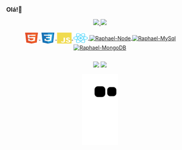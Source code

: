 ### Olá!👋

<div align="center">
  <a href="https://github.com/RaaphaelGomesS">
  <img width="50%" src="https://github-readme-stats.vercel.app/api?username=RaaphaelGomesS&theme=react&hide_border=false&include_all_commits=true&count_private=false"/>
  <img width="39.5%" src="https://github-readme-stats.vercel.app/api/top-langs/?username=RaaphaelGomesS&theme=react&hide_border=false&include_all_commits=true&count_private=false&layout=compact"/>
</div>

<div align="center"><br>
  <img align="center" alt="Raphael-HTML" height="30" width="40" src="https://raw.githubusercontent.com/devicons/devicon/master/icons/html5/html5-original.svg">
  <img align="center" alt="Raphael-CSS" height="30" width="40" src="https://raw.githubusercontent.com/devicons/devicon/master/icons/css3/css3-original.svg">
  <img align="center" alt="Raphael-Js" height="30" width="40" src="https://raw.githubusercontent.com/devicons/devicon/master/icons/javascript/javascript-plain.svg">
<!--   <img align="center" alt="Raphael-TypeScrpt" height="30" width="40" src="https://cdn.worldvectorlogo.com/logos/typescript.svg"> -->
  <img align="center" alt="Raphael-React" height="30" width="40" src="https://raw.githubusercontent.com/devicons/devicon/master/icons/react/react-original.svg">
  <img align="center" alt="Raphael-Node" height="30" width="40" src="https://cdn.worldvectorlogo.com/logos/nodejs-icon.svg">
  <img align="center" alt="Raphael-MySql" height="35" width="35" src="https://cdn.worldvectorlogo.com/logos/mysql-6.svg">
  <img align="center" alt="Raphael-MongoDB" height="40" width="50" src="https://cdn.worldvectorlogo.com/logos/mongodb-icon-1.svg">
</div>

##

<div align="center"> 
  <a href = "mailto:raphaelgpraz20@gmail.com"><img src="https://img.shields.io/badge/-Gmail-%23333?style=for-the-badge&logo=gmail&logoColor=white" target="_blank"></a>
  <a href="https://www.linkedin.com/in/raphael-gomess" target="_blank"><img src="https://img.shields.io/badge/-LinkedIn-%230077B5?style=for-the-badge&logo=linkedin&logoColor=white" target="_blank"></a> 
 
  ![Snake animation](https://github.com/RaaphaelGomesS/RaaphaelGomesS/blob/output/github-contribution-grid-snake.svg)
 
</div>
  


